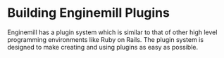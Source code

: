 # Building Enginemill Plugins

Enginemill has a plugin system which is similar to that of other high level programming environments like Ruby on Rails. The plugin system is designed to make creating and using plugins as easy as possible.

